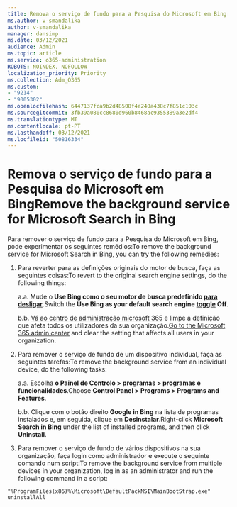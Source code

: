 ```yaml
---
title: Remova o serviço de fundo para a Pesquisa do Microsoft em Bing
ms.author: v-smandalika
author: v-smandalika
manager: dansimp
ms.date: 03/12/2021
audience: Admin
ms.topic: article
ms.service: o365-administration
ROBOTS: NOINDEX, NOFOLLOW
localization_priority: Priority
ms.collection: Adm_O365
ms.custom:
- "9214"
- "9005302"
ms.openlocfilehash: 6447137fca9b2d48508f4e240a438c7f851c103c
ms.sourcegitcommit: 3fb39a080cc8680d960b8468ac9355389a3e2df4
ms.translationtype: MT
ms.contentlocale: pt-PT
ms.lasthandoff: 03/12/2021
ms.locfileid: "50816334"
---
```

# <a name="remove-the-background-service-for-microsoft-search-in-bing"></a><span data-ttu-id="9f241-102">Remova o serviço de fundo para a Pesquisa do Microsoft em Bing</span><span class="sxs-lookup"><span data-stu-id="9f241-102">Remove the background service for Microsoft Search in Bing</span></span>

<span data-ttu-id="9f241-103">Para remover o serviço de fundo para a Pesquisa do Microsoft em Bing, pode experimentar os seguintes remédios:</span><span class="sxs-lookup"><span data-stu-id="9f241-103">To remove the background service for Microsoft Search in Bing, you can try the following remedies:</span></span>

1. <span data-ttu-id="9f241-104">Para reverter para as definições originais do motor de busca, faça as seguintes coisas:</span><span class="sxs-lookup"><span data-stu-id="9f241-104">To revert to the original search engine settings, do the following things:</span></span>

    <span data-ttu-id="9f241-105">a.</span><span class="sxs-lookup"><span data-stu-id="9f241-105">a.</span></span> <span data-ttu-id="9f241-106">Mude o **Use Bing como o seu motor de busca predefinido [para desligar](https://docs.microsoft.com/deployoffice/microsoft-search-bing#change-whether-bing-is-the-default-search-engine-for-google-chrome)**.</span><span class="sxs-lookup"><span data-stu-id="9f241-106">Switch the **Use Bing as your default search engine [toggle](https://docs.microsoft.com/deployoffice/microsoft-search-bing#change-whether-bing-is-the-default-search-engine-for-google-chrome) Off**.</span></span>

    <span data-ttu-id="9f241-107">b.</span><span class="sxs-lookup"><span data-stu-id="9f241-107">b.</span></span> <span data-ttu-id="9f241-108">[Vá ao centro de administração microsoft 365](https://docs.microsoft.com/deployoffice/microsoft-search-bing#configure-the-setting-in-the-microsoft-365-admin-center-to-allow-the-extension-to-be-installed) e limpe a definição que afeta todos os utilizadores da sua organização.</span><span class="sxs-lookup"><span data-stu-id="9f241-108">[Go to the Microsoft 365 admin center](https://docs.microsoft.com/deployoffice/microsoft-search-bing#configure-the-setting-in-the-microsoft-365-admin-center-to-allow-the-extension-to-be-installed) and clear the setting that affects all users in your organization.</span></span>

2. <span data-ttu-id="9f241-109">Para remover o serviço de fundo de um dispositivo individual, faça as seguintes tarefas:</span><span class="sxs-lookup"><span data-stu-id="9f241-109">To remove the background service from an individual device, do the following tasks:</span></span>

    <span data-ttu-id="9f241-110">a.</span><span class="sxs-lookup"><span data-stu-id="9f241-110">a.</span></span> <span data-ttu-id="9f241-111">Escolha **o Painel de Controlo > programas > programas e funcionalidades**.</span><span class="sxs-lookup"><span data-stu-id="9f241-111">Choose **Control Panel > Programs > Programs and Features**.</span></span>

    <span data-ttu-id="9f241-112">b.</span><span class="sxs-lookup"><span data-stu-id="9f241-112">b.</span></span> <span data-ttu-id="9f241-113">Clique com o botão direito **Google in Bing** na lista de programas instalados e, em seguida, clique em **Desinstalar**.</span><span class="sxs-lookup"><span data-stu-id="9f241-113">Right-click **Microsoft Search in Bing** under the list of installed programs, and then click **Uninstall**.</span></span>

3. <span data-ttu-id="9f241-114">Para remover o serviço de fundo de vários dispositivos na sua organização, faça login como administrador e execute o seguinte comando num script:</span><span class="sxs-lookup"><span data-stu-id="9f241-114">To remove the background service from multiple devices in your organization, log in as an administrator and run the following command in a script:</span></span> 

`"%ProgramFiles(x86)%\Microsoft\DefaultPackMSI\MainBootStrap.exe" uninstallAll`
